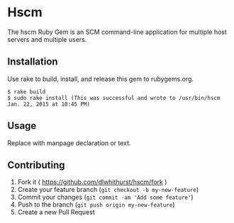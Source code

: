 # Hscm

The hscm Ruby Gem is an SCM command-line application for multiple host servers and multiple users.

## Installation

Use rake to build, install, and release this gem to rubygems.org.

    $ rake build
    $ sudo rake install (This was successful and wrote to /usr/bin/hscm Jan. 22, 2015 at 10:45 PM)

## Usage

Replace with manpage declaration or text.

## Contributing

1. Fork it ( https://github.com/dlwhithurst/hscm/fork )
2. Create your feature branch (`git checkout -b my-new-feature`)
3. Commit your changes (`git commit -am 'Add some feature'`)
4. Push to the branch (`git push origin my-new-feature`)
5. Create a new Pull Request
